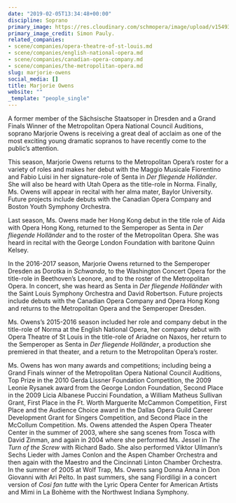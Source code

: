 ```yaml
---
date: "2019-02-05T13:34:48+00:00"
discipline: Soprano
primary_image: https://res.cloudinary.com/schmopera/image/upload/v1549373545/media/2019/02/MarjorieOwens.jpg
primary_image_credit: Simon Pauly.
related_companies:
- scene/companies/opera-theatre-of-st-louis.md
- scene/companies/english-national-opera.md
- scene/companies/canadian-opera-company.md
- scene/companies/the-metropolitan-opera.md
slug: marjorie-owens
social_media: []
title: Marjorie Owens
website: ""
_template: "people_single"
---
```

A former member of the Sächsische Staatsoper in Dresden and a Grand Finals Winner of the Metropolitan Opera National Council Auditions, soprano Marjorie Owens is receiving a great deal of acclaim as one of the most exciting young dramatic sopranos to have recently come to the public’s attention.   
  
This season, Marjorie Owens returns to the Metropolitan Opera’s roster for a variety of roles and makes her debut with the Maggio Musicale Fiorentino and Fabio Luisi in her signature-role of Senta in _Der fliegende Holländer_. She will also be heard with Utah Opera as the title-role in Norma. Finally, Ms. Owens will appear in recital with her alma mater, Baylor University. Future projects include debuts with the Canadian Opera Company and Boston Youth Symphony Orchestra.  
  
Last season, Ms. Owens made her Hong Kong debut in the title role of Aida with Opera Hong Kong, returned to the Semperoper as Senta in _Der fliegende Holländer_ and to the roster of the Metropolitan Opera. She was heard in recital with the George London Foundation with baritone Quinn Kelsey.   
  
In the 2016-2017 season, Marjorie Owens returned to the Semperoper Dresden as Dorotka in _Schwanda_, to the Washington Concert Opera for the title-role in Beethoven’s Leonore, and to the roster of the Metropolitan Opera. In concert, she was heard as Senta in _Der fliegende Holländer_ with the Saint Louis Symphony Orchestra and David Robertson. Future projects include debuts with the Canadian Opera Company and Opera Hong Kong and returns to the Metropolitan Opera and the Semperoper Dresden.  
  
Ms. Owens’s 2015-2016 season included her role and company debut in the title-role of Norma at the English National Opera, her company debut with Opera Theatre of St Louis in the title-role of Ariadne on Naxos, her return to the Semperoper as Senta in _Der fliegende Holländer_, a production she premiered in that theater, and a return to the Metropolitan Opera’s roster.   
  
Ms. Owens has won many awards and competitions; including being a Grand Finals winner of the Metropolitan Opera National Council Auditions, Top Prize in the 2010 Gerda Lissner Foundation Competition, the 2009 Leonie Rysanek award from the George London Foundation, Second Place in the 2009 Licia Albanese Puccini Foundation, a William Matheus Sullivan Grant, First Place in the Ft. Worth Marguerite McCammon Competition, First Place and the Audience Choice award in the Dallas Opera Guild Career Development Grant for Singers Competition, and Second Place in the McCollum Competition. Ms. Owens attended the Aspen Opera Theater Center in the summer of 2003, where she sang scenes from Tosca with David Zinman, and again in 2004 where she performed Ms. Jessel in _The Turn of the Screw_ with Richard Bado. She also performed Viktor Ullmann’s Sechs Lieder with James Conlon and the Aspen Chamber Orchestra and then again with the Maestro and the Cincinnati Linton Chamber Orchestra. In the summer of 2005 at Wolf Trap, Ms. Owens sang Donna Anna in Don Giovanni with Ari Pelto. In past summers, she sang Fiordiligi in a concert version of _Cosi fan tutte_ with the Lyric Opera Center for American Artists and Mimi in La Bohème with the Northwest Indiana Symphony.